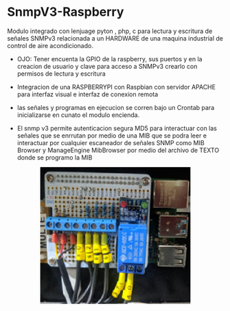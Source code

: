 # SnmpV3-Raspberry
Modulo integrado con lenjuage pyton , php, c para lectura y escritura de señales SNMPv3 relacionada a un HARDWARE de una maquina industrial de control de aire acondicionado.

- OJO: Tener encuenta la GPIO de la raspberry, sus puertos y en la creacion de usuario y clave para acceso a SNMPv3 crearlo con permisos de lectura y escritura

- Integracion de una RASPBERRYPI con Raspbian con servidor APACHE para interfaz visual e interfaz de conexion remota

- las señales y programas en ejecucion se corren bajo un Crontab para inicializarse en cunato el modulo encienda.

- El snmp v3 permite autenticacion segura MD5 para interactuar con las señales que se enrrutan por medio de una MIB que se podra leer e interactuar por cualquier escaneador de señales SNMP como MIB Browser y ManageEngine MibBrowser por medio del archivo de TEXTO donde se programo la MIB


<p align="center"> <img src="SNMPv3Raspberry.png" width="350"/>

